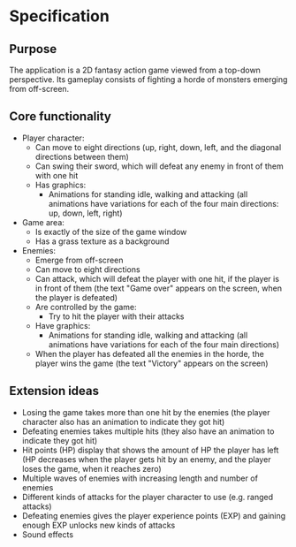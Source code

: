 # Specification

## Purpose

The application is a 2D fantasy action game viewed from a top-down perspective. Its gameplay consists of fighting a horde of monsters emerging from off-screen.

## Core functionality

- Player character:
  - Can move to eight directions (up, right, down, left, and the diagonal directions between them)
  - Can swing their sword, which will defeat any enemy in front of them with one hit
  - Has graphics:
    - Animations for standing idle, walking and attacking (all animations have variations for each of the four main directions: up, down, left, right)
- Game area:
  - Is exactly of the size of the game window
  - Has a grass texture as a background
- Enemies:
  - Emerge from off-screen
  - Can move to eight directions
  - Can attack, which will defeat the player with one hit, if the player is in front of them (the text "Game over" appears on the screen, when the player is defeated)
  - Are controlled by the game:
    - Try to hit the player with their attacks
  - Have graphics:
    - Animations for standing idle, walking and attacking (all animations have variations for each of the four main directions)
  - When the player has defeated all the enemies in the horde, the player wins the game (the text "Victory" appears on the screen)

## Extension ideas

- Losing the game takes more than one hit by the enemies (the player character also has an animation to indicate they got hit)
- Defeating enemies takes multiple hits (they also have an animation to indicate they got hit)
- Hit points (HP) display that shows the amount of HP the player has left (HP decreases when the player gets hit by an enemy, and the player loses the game, when it reaches zero)
- Multiple waves of enemies with increasing length and number of enemies
- Different kinds of attacks for the player character to use (e.g. ranged attacks)
- Defeating enemies gives the player experience points (EXP) and gaining enough EXP unlocks new kinds of attacks
- Sound effects
